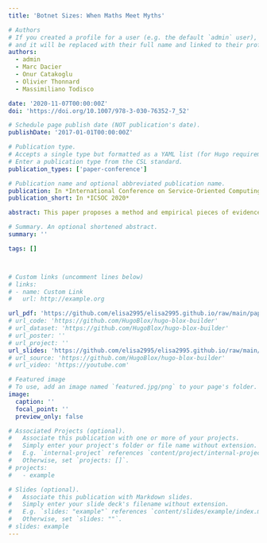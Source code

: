 ```yaml
---
title: 'Botnet Sizes: When Maths Meet Myths'

# Authors
# If you created a profile for a user (e.g. the default `admin` user), write the username (folder name) here
# and it will be replaced with their full name and linked to their profile.
authors:
  - admin
  - Marc Dacier
  - Onur Catakoglu 
  - Olivier Thonnard
  - Massimiliano Todisco

date: '2020-11-07T00:00:00Z'
doi: 'https://doi.org/10.1007/978-3-030-76352-7_52'

# Schedule page publish date (NOT publication's date).
publishDate: '2017-01-01T00:00:00Z'

# Publication type.
# Accepts a single type but formatted as a YAML list (for Hugo requirements).
# Enter a publication type from the CSL standard.
publication_types: ['paper-conference']

# Publication name and optional abbreviated publication name.
publication: In *International Conference on Service-Oriented Computing (ICSOC 2020) Workshops*
publication_short: In *ICSOC 2020*

abstract: This paper proposes a method and empirical pieces of evidence to investigate the claim commonly made that proxy services used by web scraping bots have millions of residential IPs at their disposal. Using a real-world setup, we have had access to the logs of close to 20 heavily targeted websites and have carried out an experiment over a two months period. Based on the gathered empirical pieces of evidence, we propose mathematical models that indicate that the amount of IPs is likely 2 to 3 orders of magnitude smaller than the one claimed. This finding suggests that an IP reputation-based blocking strategy could be effective, contrary to what operators of these websites think today.

# Summary. An optional shortened abstract.
summary: ''

tags: []



# Custom links (uncomment lines below)
# links:
# - name: Custom Link
#   url: http://example.org

url_pdf: 'https://github.com/elisa2995/elisa2995.github.io/raw/main/papers/Chiapponi_Botnet_2020.pdf'
# url_code: 'https://github.com/HugoBlox/hugo-blox-builder'
# url_dataset: 'https://github.com/HugoBlox/hugo-blox-builder'
# url_poster: ''
# url_project: ''
url_slides: 'https://github.com/elisa2995/elisa2995.github.io/raw/main/papers/Chiapponi_Botnet_2020_slides.pdf'
# url_source: 'https://github.com/HugoBlox/hugo-blox-builder'
# url_video: 'https://youtube.com'

# Featured image
# To use, add an image named `featured.jpg/png` to your page's folder.
image:
  caption: ''
  focal_point: ''
  preview_only: false

# Associated Projects (optional).
#   Associate this publication with one or more of your projects.
#   Simply enter your project's folder or file name without extension.
#   E.g. `internal-project` references `content/project/internal-project/index.md`.
#   Otherwise, set `projects: []`.
# projects:
#   - example

# Slides (optional).
#   Associate this publication with Markdown slides.
#   Simply enter your slide deck's filename without extension.
#   E.g. `slides: "example"` references `content/slides/example/index.md`.
#   Otherwise, set `slides: ""`.
# slides: example
---
```

